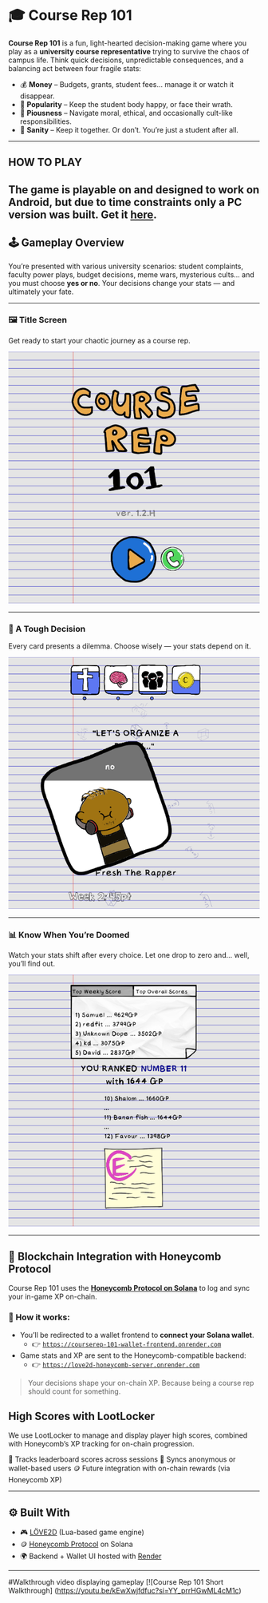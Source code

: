 # 🎓 Course Rep 101

**Course Rep 101** is a fun, light-hearted decision-making game where you play as a **university course representative** trying to survive the chaos of campus life. Think quick decisions, unpredictable consequences, and a balancing act between four fragile stats:

- 💰 **Money** – Budgets, grants, student fees... manage it or watch it disappear.
- 🌟 **Popularity** – Keep the student body happy, or face their wrath.
- 🙏 **Piousness** – Navigate moral, ethical, and occasionally cult-like responsibilities.
- 🧠 **Sanity** – Keep it together. Or don’t. You’re just a student after all.

---


## HOW TO PLAY
The game is playable on and designed to work on Android, but due to time constraints only a PC version was built.
Get it [here](https://hmmmgames.itch.io/course-rep-101-h).
---

## 🕹 Gameplay Overview

You’re presented with various university scenarios: student complaints, faculty power plays, budget decisions, meme wars, mysterious cults... and you must choose **yes or no**. Your decisions change your stats — and ultimately your fate.

---

### 🖼 Title Screen  
Get ready to start your chaotic journey as a course rep.

![Title Screen](assets/title_screen.png)

---

### 🧠 A Tough Decision  
Every card presents a dilemma. Choose wisely — your stats depend on it.

![Decision Screen](assets/decision_screen.png)

---

### 📊 Know When You’re Doomed  
Watch your stats shift after every choice. Let one drop to zero and... well, you’ll find out.

![Stats View](assets/stats_screen.png)

---

## 🧬 Blockchain Integration with Honeycomb Protocol

Course Rep 101 uses the **[Honeycomb Protocol on Solana](https://docs.honeycombprotocol.com/)** to log and sync your in-game XP on-chain.

### 🔗 How it works:
- You’ll be redirected to a wallet frontend to **connect your Solana wallet**.
  - 👉 [`https://courserep-101-wallet-frontend.onrender.com`](https://courserep-101-wallet-frontend.onrender.com)
- Game stats and XP are sent to the Honeycomb-compatible backend:
  - 👉 [`https://love2d-honeycomb-server.onrender.com`](https://love2d-honeycomb-server.onrender.com/heealth)

> Your decisions shape your on-chain XP. Because being a course rep should count for something.

## High Scores with LootLocker
We use LootLocker to manage and display player high scores, combined with Honeycomb’s XP tracking for on-chain progression.

🎯 Tracks leaderboard scores across sessions
🔐 Syncs anonymous or wallet-based users
🪙 Future integration with on-chain rewards (via Honeycomb XP)


---

## ⚙️ Built With

- 🎮 [LÖVE2D](https://love2d.org/) (Lua-based game engine)
- 🪙 [Honeycomb Protocol](https://docs.honeycombprotocol.com/) on Solana
- 🌍 Backend + Wallet UI hosted with [Render](https://render.com/)

---

#Walkthrough video displaying gameplay
[![Course Rep 101 Short Walkthrough] (https://youtu.be/kEwXwjfdfuc?si=YY_prrHGwML4cM1c)

